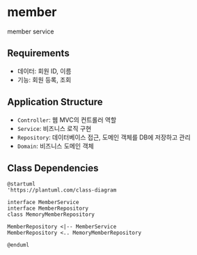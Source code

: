 # member

member service

## Requirements

- 데이터: 회원 ID, 이름
- 기능: 회원 등록, 조회

## Application Structure

- `Controller`: 웹 MVC의 컨트롤러 역할
- `Service`: 비즈니스 로직 구현
- `Repository`: 데이터베이스 접근, 도메인 객체를 DB에 저장하고 관리
- `Domain`: 비즈니스 도메인 객체

## Class Dependencies

```puml
@startuml
'https://plantuml.com/class-diagram

interface MemberService
interface MemberRepository
class MemoryMemberRepository

MemberRepository <|-- MemberService
MemberRepository <.. MemoryMemberRepository

@enduml
```
